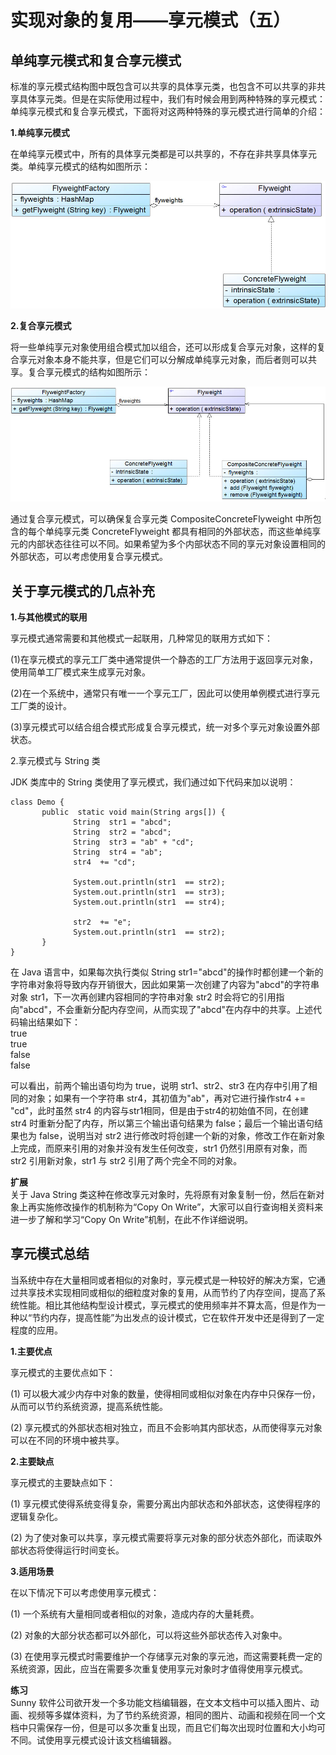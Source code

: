 # 实现对象的复用——享元模式（五）  

## 单纯享元模式和复合享元模式  

标准的享元模式结构图中既包含可以共享的具体享元类，也包含不可以共享的非共享具体享元类。但是在实际使用过程中，我们有时候会用到两种特殊的享元模式：单纯享元模式和复合享元模式，下面将对这两种特殊的享元模式进行简单的介绍：  

**1.单纯享元模式**  

在单纯享元模式中，所有的具体享元类都是可以共享的，不存在非共享具体享元类。单纯享元模式的结构如图所示：

![单纯享元模式结构图](images/1339772995_2995.jpg)     

**2.复合享元模式**  

将一些单纯享元对象使用组合模式加以组合，还可以形成复合享元对象，这样的复合享元对象本身不能共享，但是它们可以分解成单纯享元对象，而后者则可以共享。复合享元模式的结构如图所示：

![复合享元模式结构图](images/1339773003_5870.jpg)   

通过复合享元模式，可以确保复合享元类 CompositeConcreteFlyweight 中所包含的每个单纯享元类 ConcreteFlyweight 都具有相同的外部状态，而这些单纯享元的内部状态往往可以不同。如果希望为多个内部状态不同的享元对象设置相同的外部状态，可以考虑使用复合享元模式。  

## 关于享元模式的几点补充  

**1.与其他模式的联用**  

享元模式通常需要和其他模式一起联用，几种常见的联用方式如下：  

(1)在享元模式的享元工厂类中通常提供一个静态的工厂方法用于返回享元对象，使用简单工厂模式来生成享元对象。  

(2)在一个系统中，通常只有唯一一个享元工厂，因此可以使用单例模式进行享元工厂类的设计。  

(3)享元模式可以结合组合模式形成复合享元模式，统一对多个享元对象设置外部状态。  

2.享元模式与 String 类  

JDK 类库中的 String 类使用了享元模式，我们通过如下代码来加以说明：

```
class Demo {
       public  static void main(String args[]) {
              String  str1 = "abcd";
              String  str2 = "abcd";
              String  str3 = "ab" + "cd";
              String  str4 = "ab";
              str4  += "cd";
             
              System.out.println(str1  == str2);
              System.out.println(str1  == str3);
              System.out.println(str1  == str4);
             
              str2  += "e";
              System.out.println(str1  == str2);
       }
}
```

在 Java 语言中，如果每次执行类似 String str1="abcd"的操作时都创建一个新的字符串对象将导致内存开销很大，因此如果第一次创建了内容为"abcd"的字符串对象 str1，下一次再创建内容相同的字符串对象 str2 时会将它的引用指向"abcd"，不会重新分配内存空间，从而实现了"abcd"在内存中的共享。上述代码输出结果如下：  
true  
true  
false  
false  

可以看出，前两个输出语句均为 true，说明 str1、str2、str3 在内存中引用了相同的对象；如果有一个字符串 str4，其初值为"ab"，再对它进行操作str4 += "cd"，此时虽然 str4 的内容与str1相同，但是由于str4的初始值不同，在创建 str4 时重新分配了内存，所以第三个输出语句结果为 false；最后一个输出语句结果也为 false，说明当对 str2 进行修改时将创建一个新的对象，修改工作在新对象上完成，而原来引用的对象并没有发生任何改变，str1 仍然引用原有对象，而 str2 引用新对象，str1 与 str2 引用了两个完全不同的对象。  
 
**扩展**  
关于 Java String 类这种在修改享元对象时，先将原有对象复制一份，然后在新对象上再实施修改操作的机制称为“Copy On Write”，大家可以自行查询相关资料来进一步了解和学习“Copy On Write”机制，在此不作详细说明。  

## 享元模式总结  

当系统中存在大量相同或者相似的对象时，享元模式是一种较好的解决方案，它通过共享技术实现相同或相似的细粒度对象的复用，从而节约了内存空间，提高了系统性能。相比其他结构型设计模式，享元模式的使用频率并不算太高，但是作为一种以“节约内存，提高性能”为出发点的设计模式，它在软件开发中还是得到了一定程度的应用。  

**1.主要优点**  

享元模式的主要优点如下：  

(1) 可以极大减少内存中对象的数量，使得相同或相似对象在内存中只保存一份，从而可以节约系统资源，提高系统性能。  

(2) 享元模式的外部状态相对独立，而且不会影响其内部状态，从而使得享元对象可以在不同的环境中被共享。  

**2.主要缺点**  

享元模式的主要缺点如下：  

(1) 享元模式使得系统变得复杂，需要分离出内部状态和外部状态，这使得程序的逻辑复杂化。  

(2) 为了使对象可以共享，享元模式需要将享元对象的部分状态外部化，而读取外部状态将使得运行时间变长。  

**3.适用场景**  

在以下情况下可以考虑使用享元模式：  

(1) 一个系统有大量相同或者相似的对象，造成内存的大量耗费。  

(2) 对象的大部分状态都可以外部化，可以将这些外部状态传入对象中。  

(3) 在使用享元模式时需要维护一个存储享元对象的享元池，而这需要耗费一定的系统资源，因此，应当在需要多次重复使用享元对象时才值得使用享元模式。  

**练习**  
Sunny 软件公司欲开发一个多功能文档编辑器，在文本文档中可以插入图片、动画、视频等多媒体资料，为了节约系统资源，相同的图片、动画和视频在同一个文档中只需保存一份，但是可以多次重复出现，而且它们每次出现时位置和大小均可不同。试使用享元模式设计该文档编辑器。